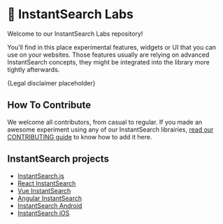 # 🔬 InstantSearch Labs

Welcome to our InstantSearch Labs repository!

You’ll find in this place experimental features, widgets or UI that you can use on your websites. Those features usually are relying on advanced InstantSearch concepts, they might be integrated into the library more tightly afterwards.

{Legal disclaimer placeholder}

## How To Contribute

We welcome all contributors, from casual to regular. If you made an awesome experiment using any of our InstantSearch librairies, [read our CONTRIBUTING guide](CONTRIBUTING.md) to know how to add it here.

## InstantSearch projects

* [InstantSearch.js](instantsearch.js-github)
* [React InstantSearch](instantsearch-react-github) 
* [Vue InstantSearch](instantsearch-vue-github) 
* [Angular InstantSearch](instantsearch-angular-github) 
* [InstantSearch Android](instantsearch-android-github) 
* [InstantSearch iOS](instantsearch-ios-github) 

[instantsearch.js-github]: https://github.com/algolia/instantsearch.js
[instantsearch-android-github]: https://github.com/algolia/instantsearch-android
[instantsearch-ios-github]: https://github.com/algolia/instantsearch-ios
[instantsearch-react-github]: https://github.com/algolia/react-instantsearch
[instantsearch-angular-github]: https://github.com/algolia/angular-instantsearch
[instantsearch-vue-github]: https://github.com/algolia/vue-instantsearch
